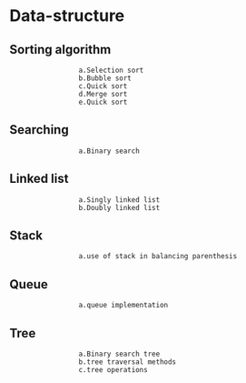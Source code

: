 # Data-structure

## Sorting algorithm
                     a.Selection sort
                     b.Bubble sort
                     c.Quick sort
                     d.Merge sort
                     e.Quick sort
## Searching     
                     a.Binary search

## Linked list      
                     a.Singly linked list
                     b.Doubly linked list
## Stack          
                     a.use of stack in balancing parenthesis 
## Queue
                     a.queue implementation
## Tree             
                     a.Binary search tree
                     b.tree traversal methods
                     c.tree operations
